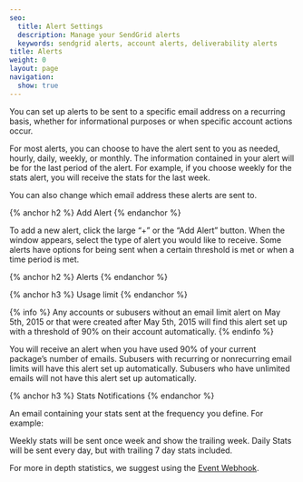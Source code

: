 ```yaml
---
seo:
  title: Alert Settings
  description: Manage your SendGrid alerts
  keywords: sendgrid alerts, account alerts, deliverability alerts
title: Alerts
weight: 0
layout: page
navigation:
  show: true
---
```


You can set up alerts to be sent to a specific email address on a recurring basis, whether for informational purposes or when specific account actions occur.

For most alerts, you can choose to have the alert sent to you as needed, hourly, daily, weekly, or monthly. The information contained in your alert will be for the last period of the alert. For example, if you choose weekly for the stats alert, you will receive the stats for the last week.

You can also change which email address these alerts are sent to.

{% anchor h2 %}
Add Alert
{% endanchor %}

To add a new alert, click the large “+” or the “Add Alert” button. When the window appears, select the type of alert you would like to receive. Some alerts have options for being sent when a certain threshold is met or when a time period is met.

{% anchor h2 %}
Alerts
{% endanchor %}

{% anchor h3 %}
Usage limit
{% endanchor %}

{% info %}
Any accounts or subusers without an email limit alert on May 5th, 2015 or that were created after May 5th, 2015 will find this alert set up with a threshold of 90% on their account automatically.
{% endinfo %}

You will receive an alert when you have used 90% of your current package’s number of emails. Subusers with recurring or nonrecurring email limits will have this alert set up automatically. Subusers who have unlimited emails will not have this alert set up automatically.

{% anchor h3 %}
Stats Notifications
{% endanchor %}

An email containing your stats sent at the frequency you define. For example:

Weekly stats will be sent once week and show the trailing week.
Daily Stats will be sent every day, but with trailing 7 day stats included. 

For more in depth statistics, we suggest using the [Event Webhook]({{root_url}}/API_Reference/Webhooks/event.html).
